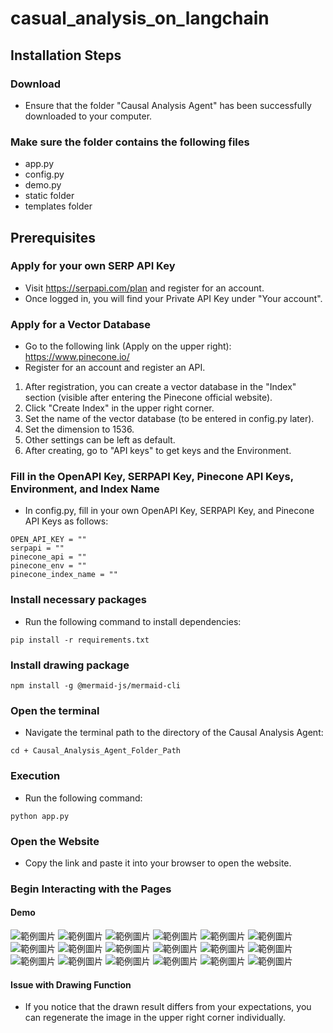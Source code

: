 # casual_analysis_on_langchain

## Installation Steps
### Download
- Ensure that the folder "Causal Analysis Agent" has been successfully downloaded to your computer.

### Make sure the folder contains the following files
- app.py
- config.py
- demo.py
- static folder
- templates folder

## Prerequisites
### Apply for your own SERP API Key
- Visit https://serpapi.com/plan and register for an account.
- Once logged in, you will find your Private API Key under "Your account".
### Apply for a Vector Database
- Go to the following link (Apply on the upper right):
https://www.pinecone.io/
- Register for an account and register an API.
1. After registration, you can create a vector database in the "Index" section (visible after entering the Pinecone official website).
2. Click "Create Index" in the upper right corner.
3. Set the name of the vector database (to be entered in config.py later).
4. Set the dimension to 1536.
5. Other settings can be left as default.
6. After creating, go to "API keys" to get keys and the Environment.

### Fill in the OpenAPI Key, SERPAPI Key, Pinecone API Keys, Environment, and Index Name
- In config.py, fill in your own OpenAPI Key, SERPAPI Key, and Pinecone API Keys as follows:
```python=
OPEN_API_KEY = ""
serpapi = ""
pinecone_api = ""
pinecone_env = ""
pinecone_index_name = ""
```


### Install necessary packages
- Run the following command to install dependencies:
```python=
pip install -r requirements.txt
```
### Install drawing package
```python=
npm install -g @mermaid-js/mermaid-cli
```

### Open the terminal
- Navigate the terminal path to the directory of the Causal Analysis Agent:
```python=
cd + Causal_Analysis_Agent_Folder_Path
```

### Execution
- Run the following command:
```python=
python app.py
```

### Open the Website
- Copy the link and paste it into your browser to open the website.

### Begin Interacting with the Pages
#### Demo
![範例圖片](images/圖片1.jpg)
![範例圖片](images/圖片2.jpg)
![範例圖片](images/圖片3.jpg)
![範例圖片](images/圖片4.jpg)
![範例圖片](images/圖片5.jpg)
![範例圖片](images/圖片6.jpg)
![範例圖片](images/圖片7.jpg)
![範例圖片](images/圖片8.jpg)
![範例圖片](images/圖片9.jpg)
![範例圖片](images/圖片10.jpg)
![範例圖片](images/圖片11.jpg)
![範例圖片](images/圖片12.jpg)
![範例圖片](images/圖片13.jpg)
![範例圖片](images/圖片14.jpg)
![範例圖片](images/圖片15.jpg)
![範例圖片](images/圖片16.jpg)
![範例圖片](images/圖片17.jpg)
![範例圖片](images/圖片18.jpg)





#### Issue with Drawing Function
- If you notice that the drawn result differs from your expectations, you can regenerate the image in the upper right corner individually.
